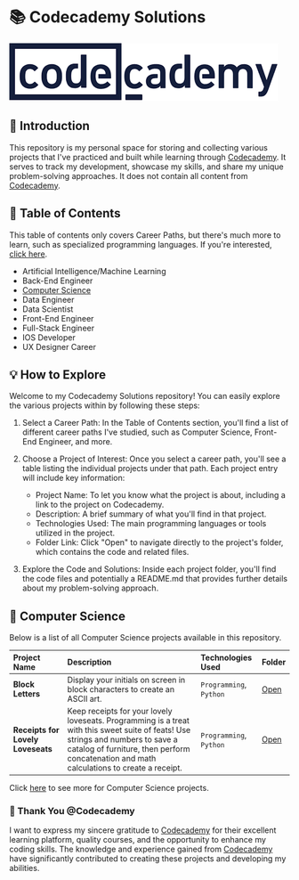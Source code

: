# 📚 Codecademy Solutions

![alt text](image.png)

## 📗 Introduction

This repository is my personal space for storing and collecting various projects that I've practiced and built while learning through [Codecademy](http://www.codecademy.com/). It serves to track my development, showcase my skills, and share my unique problem-solving approaches. It does not contain all content from [Codecademy](http://www.codecademy.com/).

## 📖 Table of Contents

This table of contents only covers Career Paths, but there's much more to learn, such as specialized programming languages. If you're interested, [click here](http://www.codecademy.com/).


- Artificial Intelligence/Machine Learning
- Back-End Engineer
- [Computer Science](#-computer-science)
- Data Engineer
- Data Scientist
- Front-End Engineer
- Full-Stack Engineer
- IOS Developer
- UX Designer Career

## 💡 How to Explore

Welcome to my Codecademy Solutions repository! You can easily explore the various projects within by following these steps:

1. Select a Career Path: In the Table of Contents section, you'll find a list of different career paths I've studied, such as Computer Science, Front-End Engineer, and more.
   
2. Choose a Project of Interest: Once you select a career path, you'll see a table listing the individual projects under that path. Each project entry will include key information:
   - Project Name: To let you know what the project is about, including a link to the project on Codecademy.
   - Description: A brief summary of what you'll find in that project.
   - Technologies Used: The main programming languages or tools utilized in the project.
   - Folder Link: Click "Open" to navigate directly to the project's folder, which contains the code and related files.

3. Explore the Code and Solutions: Inside each project folder, you'll find the code files and potentially a README.md that provides further details about my problem-solving approach. 

## 📂 Computer Science

Below is a list of all Computer Science projects available in this repository.


| Project Name | Description| Technologies Used | Folder |
| :------------------------- | :------------------------------------ | :---------------------------------- | :---------------------- |
| **Block Letters** | Display your initials on screen in block characters to create an ASCII art. | `Programming`, `Python` | [Open](./computer_science/01-block-letters/) |
| **Receipts for Lovely Loveseats** | Keep receipts for your lovely loveseats. Programming is a treat with this sweet suite of feats! Use strings and numbers to save a catalog of furniture, then perform concatenation and math calculations to create a receipt. | `Programming`, `Python` | [Open](./computer_science/02-receipts-for-lovely-loveseats/) |

Click [here](./computer_science/) to see more for Computer Science projects.

### 🙏 Thank You @Codecademy

I want to express my sincere gratitude to [Codecademy](http://www.codecademy.com/) for their excellent learning platform, quality courses, and the opportunity to enhance my coding skills. The knowledge and experience gained from [Codecademy](http://www.codecademy.com/) have significantly contributed to creating these projects and developing my abilities.